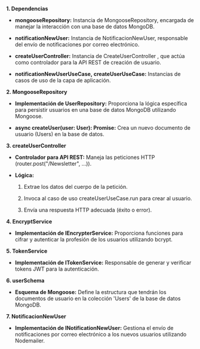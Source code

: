 **1\. Dependencias**

*   **mongooseRepository:** Instancia de MongooseRepository, encargada de manejar la interacción con una base de datos MongoDB.
    
*   **notificationNewUser:** Instancia de NotificacionNewUser, responsable del envío de notificaciones por correo electrónico.
    
*   **createUserController:** Instancia de CreateUserController , que actúa como controlador para la API REST de creación de usuario.
    
*   **notificationNewUserUseCase, createUserUseCase:** Instancias de casos de uso de la capa de aplicación.
    

**2\. MongooseRepository**

*   **Implementación de UserRepository:** Proporciona la lógica específica para persistir usuarios en una base de datos MongoDB utilizando Mongoose.
    
*   **async createUser(user: User): Promise:** Crea un nuevo documento de usuario (Users) en la base de datos.
    

**3\. createUserController**

*   **Controlador para API REST:** Maneja las peticiones HTTP (router.post("/Newsletter", ...)).
    
*   **Lógica:**
    
    1.  Extrae los datos del cuerpo de la petición.
        
    2.  Invoca al caso de uso createUserUseCase.run para crear al usuario.
        
    3.  Envía una respuesta HTTP adecuada (éxito o error).
        

**4\. EncryptService**

*   **Implementación de IEncrypterService:** Proporciona funciones para cifrar y autenticar la profesión de los usuarios utilizando bcrypt.
    

**5\. TokenService**

*   **Implementación de ITokenService:** Responsable de generar y verificar tokens JWT para la autenticación.
    

**6\. userSchema**

*   **Esquema de Mongoose:** Define la estructura que tendrán los documentos de usuario en la colección 'Users' de la base de datos MongoDB.
    

**7\. NotificacionNewUser**

*   **Implementación de INotificationNewUser:** Gestiona el envío de notificaciones por correo electrónico a los nuevos usuarios utilizando Nodemailer.